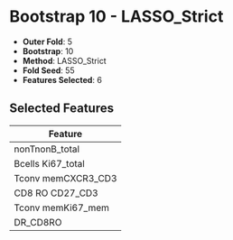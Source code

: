 # Bootstrap 10 - LASSO_Strict

- **Outer Fold**: 5
- **Bootstrap**: 10
- **Method**: LASSO_Strict
- **Fold Seed**: 55
- **Features Selected**: 6

## Selected Features

| Feature |
|---------|
| nonTnonB_total |
| Bcells Ki67_total |
| Tconv memCXCR3_CD3 |
| CD8 RO CD27_CD3 |
| Tconv memKi67_mem |
| DR_CD8RO |
